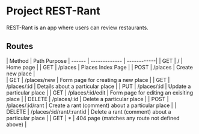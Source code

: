 # Project REST-Rant

REST-Rant is an app where users can review restaurants.


## Routes 

| Method | Path            Purpose
| ------ | ------------- | ------------|
| GET    | /             | Home page |
| GET    | /places       | Places Index Page |
| POST   | /places       | Create new place |       
| GET    | /places/new   | Form page for creating a new place |
| GET    | /places/:id   | Details about a particular place |
| PUT    | /places/:id   | Update a particular place |
| GET    | /places/:id/edit | Form page for editing an exisiting place | 
| DELETE | /places/:id   | Delete a particular place |
| POST   | /places/:id/rant | Create a rant (comment) about a particular place |
| DELETE | /places/:id/rant/:rantid | Delete a rant (comment) about a particular place |
| GET    | *             | 404 page (matches any route not defined above) |